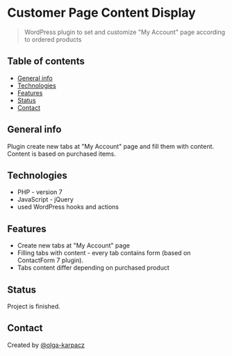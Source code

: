 # Customer Page Content Display
> WordPress plugin to set and customize "My Account" page according to ordered products

## Table of contents
* [General info](#general-info)
* [Technologies](#technologies)
* [Features](#features)
* [Status](#status)
* [Contact](#contact)

## General info
Plugin create new tabs at "My Account" page and fill them with content. Content is based on purchased items.

## Technologies
* PHP - version 7
* JavaScript - jQuery
* used WordPress hooks and actions

## Features
* Create new tabs at "My Account" page
* Filling tabs with content - every tab contains form (based on ContactForm 7 plugin). 
* Tabs content differ depending on purchased product

## Status
Project is finished.

## Contact
Created by [@olga-karpacz](studioafterglow.pl)
